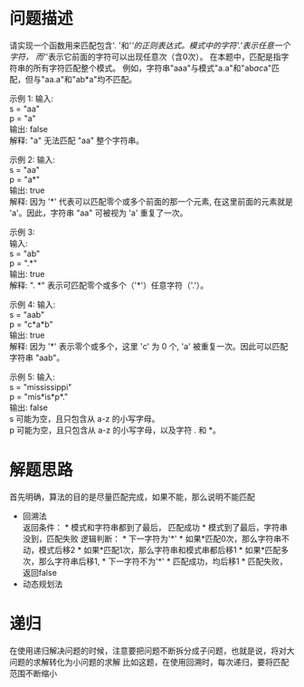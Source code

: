 # 问题描述
请实现一个函数用来匹配包含'. '和'*'的正则表达式。模式中的字符'.'表示任意一个字符，
而'*'表示它前面的字符可以出现任意次（含0次）。
在本题中，匹配是指字符串的所有字符匹配整个模式。
例如，字符串"aaa"与模式"a.a"和"ab*ac*a"匹配，但与"aa.a"和"ab*a"均不匹配。

示例 1:
输入:   
s = "aa"  
p = "a"  
输出: false  
解释: "a" 无法匹配 "aa" 整个字符串。  

示例 2:
输入:  
s = "aa"  
p = "a*"   
输出: true   
解释: 因为 '*' 代表可以匹配零个或多个前面的那一个元素, 在这里前面的元素就是 'a'。因此，字符串 "aa" 可被视为 'a' 重复了一次。

示例 3:  
输入:  
s = "ab"  
p = ".\*"  
输出: true  
解释: ". \*" 表示可匹配零个或多个（'\*'）任意字符（'.'）。  

示例 4:
输入:  
s = "aab"  
p = "c\*a\*b"  
输出: true   
解释: 因为 '*' 表示零个或多个，这里 'c' 为 0 个, 'a' 被重复一次。因此可以匹配字符串 "aab"。  

示例 5:
输入:  
s = "mississippi"  
p = "mis\*is\*p\*."   
输出: false  
s 可能为空，且只包含从 a-z 的小写字母。  
p 可能为空，且只包含从 a-z 的小写字母，以及字符 . 和 *。  

# 解题思路
首先明确，算法的目的是尽量匹配完成，如果不能，那么说明不能匹配
* 回溯法  
    返回条件：
        * 模式和字符串都到了最后， 匹配成功
        * 模式到了最后，字符串没到，匹配失败
    逻辑判断：
        * 下一字符为'\*'
            * 如果\*匹配0次，那么字符串不动，模式后移2
            * 如果\*匹配1次，那么字符串和模式串都后移1
            * 如果\*匹配多次，那么字符串后移1,
        * 下一字符不为'\*'
            * 匹配成功，均后移1
            * 匹配失败，返回false
* 动态规划法

# 递归
在使用递归解决问题的时候，注意要把问题不断拆分成子问题，也就是说，将对大问题的求解转化为小问题的求解
比如这题，在使用回溯时，每次递归，要将匹配范围不断缩小


